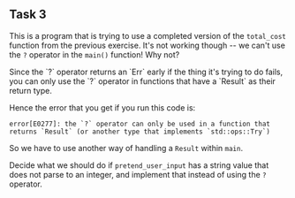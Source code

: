 ## Task 3

This is a program that is trying to use a completed version of the `total_cost` function from the previous exercise.
It's not working though -- we can't use the `?` operator in the `main()` function! Why not?

<div class="hint">
  Since the `?` operator returns an `Err` early if the thing it's trying to do fails, you can only use the `?` operator in functions that have a `Result` as their return type.

  Hence the error that you get if you run this code is:

  ```
  error[E0277]: the `?` operator can only be used in a function that returns `Result` (or another type that implements `std::ops::Try`)
  ```

  So we have to use another way of handling a `Result` within `main`.

  Decide what we should do if `pretend_user_input` has a string value that does not parse to an integer, and implement that instead of using the `?` operator.
</div>
